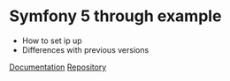 # Symfony 5 through example

- How to set ip up
- Differences with previous versions

[Documentation](README.md)
[Repository](https://google.com)
